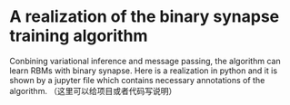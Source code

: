 # A realization of the binary synapse training algorithm
Conbining variational inference and message passing, the algorithm can learn RBMs with  binary synapse. Here is a realization in python and it is shown by a jupyter file which contains necessary annotations of the algorithm.
（这里可以给项目或者代码写说明）
